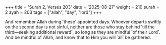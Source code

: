 +++
title = 'Surah 2, Verses 203'
date = '2025-08-27'
weight = 210
surah = 2
ayah = 203
tags = ["allah", "day", "lord"]
+++

And remember Allah during ˹these˺ appointed days. Whoever departs swiftly on the second day is not sinful, neither are those who stay behind ˹till the third—seeking additional reward˺, so long as they are mindful ˹of their Lord˺. And be mindful of Allah, and know that to Him you will ˹all˺ be gathered.